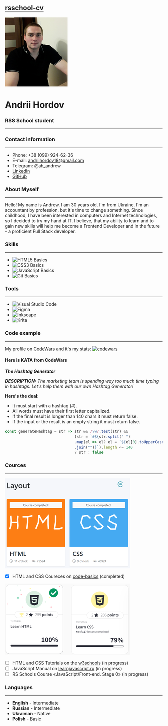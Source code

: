 [rsschool-cv](https://AndriiHordov.github.io/rsschool-cv/)
----------------------------------------------------------------------------------------------------------------------------------------
![my own photo](/assets/img/cv_photo.png)
# Andrii Hordov
### RSS School student
----------------------------------------------------------------------------------------------------------------------------------------
### Contact information
----------------------------------------------------------------------------------------------------------------------------------------
- Phone: +38 (099) 924-62-36
- E-mail: andriihordov18@gmail.com
- Telegram: @ah_andrew
- [LinkedIn](https://www.linkedin.com/in/ah-andrew/) 
- [GitHub](https://github.com/AndriiHordov/)
### About Myself
----------------------------------------------------------------------------------------------------------------------------------------
Hello! My name is Andrew. I am 30 years old. I'm from Ukraine. I'm an accountant by profession, but it's time to change something. Since childhood, I have been interested in computers and Internet technologies, so I decided to try my hand at IT.	I believe, that my ability to learn and to gain new skills will help me become a Frontend Developer and in the future - a proficient Full Stack developer.
### Skills
----------------------------------------------------------------------------------------------------------------------------------------
- ![HTML5](https://img.shields.io/badge/html5-%23E34F26.svg?style=for-the-badge&logo=html5&logoColor=white) Basics
- ![CSS3](https://img.shields.io/badge/css3-%231572B6.svg?style=for-the-badge&logo=css3&logoColor=white) Basics
- ![JavaScript](https://img.shields.io/badge/javascript-%23323330.svg?style=for-the-badge&logo=javascript&logoColor=%23F7DF1E) Basics
- ![Git](https://img.shields.io/badge/git-%23F05033.svg?style=for-the-badge&logo=git&logoColor=white) Basics
### Tools
----------------------------------------------------------------------------------------------------------------------------------------
- ![Visual Studio Code](https://img.shields.io/badge/Visual%20Studio%20Code-0078d7.svg?style=for-the-badge&logo=visual-studio-code&logoColor=white)
- ![Figma](https://img.shields.io/badge/figma-%23F24E1E.svg?style=for-the-badge&logo=figma&logoColor=white)
- ![Inkscape](https://img.shields.io/badge/Inkscape-e0e0e0?style=for-the-badge&logo=inkscape&logoColor=080A13)
- ![Krita](https://img.shields.io/badge/Krita-203759?style=for-the-badge&logo=krita&logoColor=EEF37B)
### Code example
----------------------------------------------------------------------------------------------------------------------------------------
My profile on [CodeWars](www.codewars.com/users/AndrewWinterH) and it's my stats:
[![codewars](https://www.codewars.com/users/AndrewWinterH/badges/small)](https://www.codewars.com/users/AndrewWinterH)
#### Here is KATA from CodeWars 

***The Hashtag Generator***

***DESCRIPTION:***
*The marketing team is spending way too much time typing in hashtags. Let's help them with our own Hashtag Generator!*

**Here's the deal:**
- It must start with a hashtag (#).
- All words must have their first letter capitalized.
- If the final result is longer than 140 chars it must return false.
- If the input or the result is an empty string it must return false.

```JavaScript
const generateHashtag = str => str && /\w/.test(str) &&
                               (str = `#${str.split(" ")
                               .map(el => el? el = `${el[0].toUpperCase()}${el.substring(1)}` : el)
                               .join("")}`).length <= 140 
                               ? str : false
```
### Cources
----------------------------------------------------------------------------------------------------------------------------------------
![Completed cources](/assets/img/cources.png)

- [x] HTML and CSS Coureces on [code-basics](https://code-basics.com/) (completed)

![In progress cources](/assets/img/w3c.png)
- [ ] HTML and CSS Tutorials on the [w3schools](https://www.w3schools.com/) (in progress)
- [ ] JavaScript Manual on [learnjavascript.ru](https://learn.javascript.ru/) (in progress)
- [ ] RS Schools Course «JavaScript/Front-end. Stage 0» (in progress)
### Languages
----------------------------------------------------------------------------------------------------------------------------------------
+ **English** - Intermediate
+ **Russian** - Intermediate
+ **Ukrainian** - Native
+ **Polish** - Basic